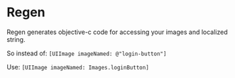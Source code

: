 # Regen
Regen generates objective-c code for accessing your images and localized string. 

So instead of:
`[UIImage imageNamed: @"login-button"]`

Use:
`[UIImage imageNamed: Images.loginButton]`


